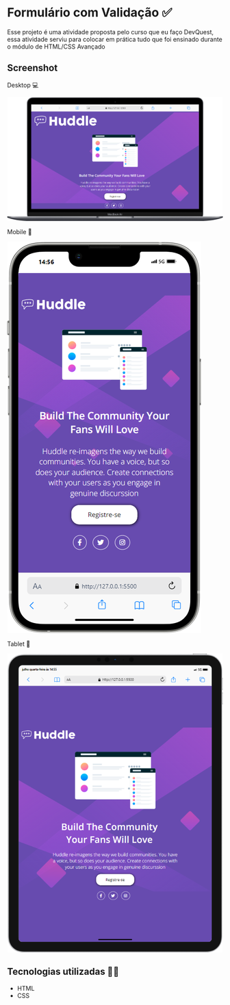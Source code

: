 # Formulário com Validação ✅

Esse projeto é uma atividade proposta pelo curso que eu faço DevQuest, essa atividade serviu para colocar em prática tudo que foi ensinado durante o módulo de HTML/CSS Avançado

## Screenshot 
Desktop 💻

<img src="./src/images/Macbook-Air-127.0.0.1.png" alt="Captura de tela desktop">

Mobile 📱

<img src="./src/images/iPhone-13-PRO-MAX-127.0.0.1.png" alt="Captura de tela mobile">

Tablet 📱

<img src="./src/images/iPad-PRO-11-127.0.0.1.png" alt="Captura de tela tablet">

## Tecnologias utilizadas 👨‍💻
- HTML
- CSS
